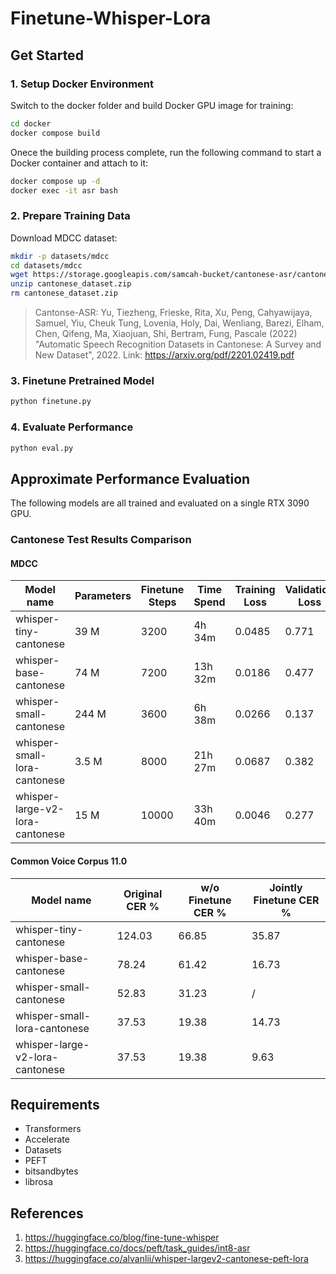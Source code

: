 # Finetune-Whisper-Lora

## Get Started

### 1. Setup Docker Environment

Switch to the docker folder and build Docker GPU image for training:

```bash
cd docker
docker compose build
```

Onece the building process complete, run the following command to start a Docker container and attach to it:

```bash
docker compose up -d
docker exec -it asr bash
```

### 2. Prepare Training Data

Download MDCC dataset:

```bash
mkdir -p datasets/mdcc
cd datasets/mdcc
wget https://storage.googleapis.com/samcah-bucket/cantonese-asr/cantonese_dataset.zip
unzip cantonese_dataset.zip
rm cantonese_dataset.zip
```

> Cantonse-ASR: Yu, Tiezheng, Frieske, Rita, Xu, Peng, Cahyawijaya, Samuel, Yiu, Cheuk Tung, Lovenia, Holy, Dai, Wenliang, Barezi, Elham, Chen, Qifeng, Ma, Xiaojuan, Shi, Bertram, Fung, Pascale (2022) "Automatic Speech Recognition Datasets in Cantonese: A Survey and New Dataset", 2022. Link: https://arxiv.org/pdf/2201.02419.pdf

### 3. Finetune Pretrained Model

```bash
python finetune.py
```

### 4. Evaluate Performance

```bash
python eval.py
```

## Approximate Performance Evaluation

The following models are all trained and evaluated on a single RTX 3090 GPU.

### Cantonese Test Results Comparison

#### MDCC

| Model name                      | Parameters | Finetune Steps | Time Spend | Training Loss | Validation Loss | CER %  | Finetuned Model                                                                                                          |
| ------------------------------- | ---------- | -------------- | ---------- | ------------- | --------------- | ------ | ------------------------------------------------------------------------------------------------------------------------ |
| whisper-tiny-cantonese          | 39 M       | 3200           | 4h 34m     | 0.0485        | 0.771           | 11.10  | [Link](https://huggingface.co/Oblivion208/whisper-tiny-cantonese "Oblivion208/whisper-tiny-cantonese")                   |
| whisper-base-cantonese          | 74 M       | 7200           | 13h 32m    | 0.0186        | 0.477           | 7.66   | [Link](https://huggingface.co/Oblivion208/whisper-base-cantonese "Oblivion208/whisper-base-cantonese")                   |
| whisper-small-cantonese         | 244 M      | 3600           | 6h 38m     | 0.0266        | 0.137           | 6.16   | [Link](https://huggingface.co/Oblivion208/whisper-small-cantonese "Oblivion208/whisper-small-cantonese")                 |
| whisper-small-lora-cantonese    | 3.5 M      | 8000           | 21h 27m    | 0.0687        | 0.382           | 7.40   | [Link](https://huggingface.co/Oblivion208/whisper-small-lora-cantonese "Oblivion208/whisper-small-lora-cantonese")       |
| whisper-large-v2-lora-cantonese | 15 M       | 10000          | 33h 40m    | 0.0046        | 0.277           | 3.89\* | [Link](https://huggingface.co/Oblivion208/whisper-large-v2-lora-cantonese "Oblivion208/whisper-large-v2-lora-cantonese") |

#### Common Voice Corpus 11.0

| Model name                      | Original CER % | w/o Finetune CER % | Jointly Finetune CER % |
| ------------------------------- | -------------- | ------------------ | ---------------------- |
| whisper-tiny-cantonese          | 124.03         | 66.85              | 35.87                  |
| whisper-base-cantonese          | 78.24          | 61.42              | 16.73                  |
| whisper-small-cantonese         | 52.83          | 31.23              | /                      |
| whisper-small-lora-cantonese    | 37.53          | 19.38              | 14.73                  |
| whisper-large-v2-lora-cantonese | 37.53          | 19.38              | 9.63                   |

## Requirements

- Transformers
- Accelerate
- Datasets
- PEFT
- bitsandbytes
- librosa

## References

1. https://huggingface.co/blog/fine-tune-whisper
2. https://huggingface.co/docs/peft/task_guides/int8-asr
3. https://huggingface.co/alvanlii/whisper-largev2-cantonese-peft-lora

